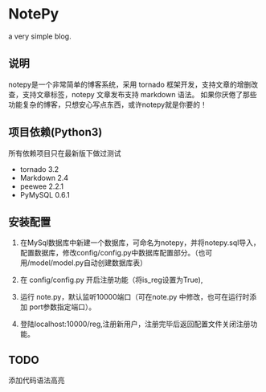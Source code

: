 NotePy
=====

a very simple blog.



## 说明

notepy是一个非常简单的博客系统，采用 tornado 框架开发，支持文章的增删改查，支持文章标签，notepy 文章发布支持 markdown 语法。
如果你厌倦了那些功能复杂的博客，只想安心写点东西，或许notepy就是你要的！


## 项目依赖(Python3)

所有依赖项目只在最新版下做过测试

* tornado 3.2
* Markdown 2.4
* peewee 2.2.1
* PyMySQL 0.6.1



## 安装配置

1. 在MySql数据库中新建一个数据库，可命名为notepy，并将notepy.sql导入，
配置数据库，修改config/config.py中数据库配置部分。（也可用/model/model.py自动创建数据库表）

2. 在 config/config.py 开启注册功能（将is_reg设置为True),

3. 运行 note.py，默认监听10000端口（可在note.py 中修改，也可在运行时添加 port参数指定端口）。

4. 登陆localhost:10000/reg,注册新用户，注册完毕后返回配置文件关闭注册功能。


## TODO

添加代码语法高亮
